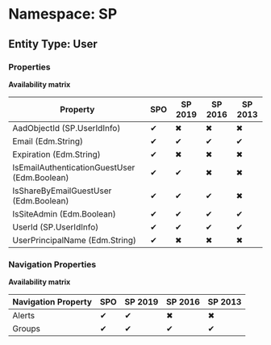 # Namespace: SP

## Entity Type: User

### Properties

**Availability matrix**

Property | SPO | SP 2019 | SP 2016 | SP 2013
----------|-----|---------|---------|--------
AadObjectId (SP.UserIdInfo) | ✔ | ✖ | ✖ | ✖
Email (Edm.String) | ✔ | ✔ | ✔ | ✔
Expiration (Edm.String) | ✔ | ✖ | ✖ | ✖
IsEmailAuthenticationGuestUser (Edm.Boolean) | ✔ | ✔ | ✖ | ✖
IsShareByEmailGuestUser (Edm.Boolean) | ✔ | ✔ | ✔ | ✖
IsSiteAdmin (Edm.Boolean) | ✔ | ✔ | ✔ | ✔
UserId (SP.UserIdInfo) | ✔ | ✔ | ✔ | ✔
UserPrincipalName (Edm.String) | ✔ | ✖ | ✖ | ✖

### Navigation Properties

**Availability matrix**

Navigation Property | SPO | SP 2019 | SP 2016 | SP 2013
----------|-----|---------|---------|--------
Alerts | ✔ | ✔ | ✖ | ✖
Groups | ✔ | ✔ | ✔ | ✔
